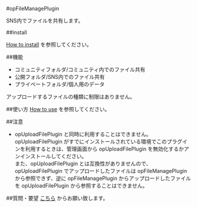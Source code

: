 #opFileManagePlugin

SNS内でファイルを共有します。

##install

[How to install](https://github.com/amashigeseiji/opFileManagePlugin/wiki/How-to-install 'how_to_install') を参照してください。

##機能

* コミュニティフォルダ/コミュニティ内でのファイル共有  
* 公開フォルダ/SNS内でのファイル共有  
* プライベートフォルダ/個人用のデータ  

アップロードするファイルの種類に制限はありません。  

##使い方
[How to use](https://github.com/amashigeseiji/opFileManagePlugin/wiki/How-to-use 'how_to_use') を参照してください。

##注意
* opUploadFilePlugin と同時に利用することはできません。  
opUploadFilePlugin がすでにインストールされている環境でこのプラグインを利用するときは、管理画面から opUploadFilePlugin を無効化するかアンインストールしてください。  
また、opUploadFilePlugin とは互換性がありませんので、opUploadFilePlugin でアップロードしたファイルは opFileManagePlugin から参照できず、逆に opFileManagePlugin からアップロードしたファイルを opUploadFilePlugin から参照することはできません。  

##質問・要望
[こちら](https://github.com/amashigeseiji/opFileManagePlugin/issues/new 'new issues') からお願い致します。
